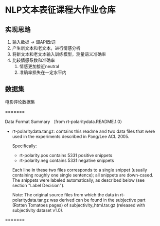 # NLP文本表征课程大作业仓库

## 实现思路
1. 输入数据 -> 调API改词
2. 产生新文本和老文本，进行情感分析
3. 将新文本和老文本输入训练模型，测量语义准确率
4. 比较情感系数和准确率
   1. 情感更加接近neutral
   2. 准确率损失在一定水平内

## 数据集

电影评论数据集

=======

Data Format Summary （from rt-polaritydata.README.1.0）

- rt-polaritydata.tar.gz: contains this readme and two data files that
  were used in the experiments described in Pang/Lee ACL 2005.

  Specifically: 
  * rt-polarity.pos contains 5331 positive snippets
  * rt-polarity.neg contains 5331 negative snippets

  Each line in these two files corresponds to a single snippet (usually
  containing roughly one single sentence); all snippets are down-cased.  
  The snippets were labeled automatically, as described below (see 
  section "Label Decision").

  Note: The original source files from which the data in
  rt-polaritydata.tar.gz was derived can be found in the subjective
  part (Rotten Tomatoes pages) of subjectivity_html.tar.gz (released 
  with subjectivity dataset v1.0).

=======
